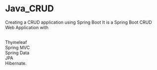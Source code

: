 # Java_CRUD
Creating a CRUD application using Spring Boot
It is a Spring Boot CRUD Web Application with 

<br>Thymeleaf 
<br>Spring MVC 
<br>Spring Data 
<br>JPA 
<br>Hibernate.

